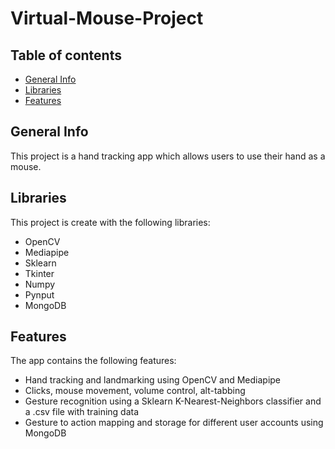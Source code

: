 # Virtual-Mouse-Project
## Table of contents
* [General Info](#general-info)
* [Libraries](#libraries)
* [Features](#features)

## General Info
This project is a hand tracking app which allows users to use their hand as a mouse.


## Libraries
This project is create with the following libraries:
* OpenCV
* Mediapipe
* Sklearn
* Tkinter
* Numpy
* Pynput
* MongoDB


## Features
The app contains the following features:
* Hand tracking and landmarking using OpenCV and Mediapipe
* Clicks, mouse movement, volume control, alt-tabbing 
* Gesture recognition using a Sklearn K-Nearest-Neighbors classifier and a .csv file with training data
* Gesture to action mapping and storage for different user accounts using MongoDB

